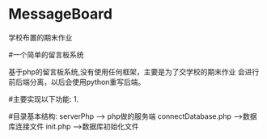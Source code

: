 # MessageBoard
学校布置的期末作业

#一个简单的留言板系统

基于php的留言板系统,没有使用任何框架，主要是为了交学校的期末作业
会进行前后端分离，以后会使用python重写后端。

#主要实现以下功能:
1.

#目录基本结构:
serverPhp --> php做的服务端
connectDatabase.php -->数据库连接文件
init.php -->数据库初始化文件


